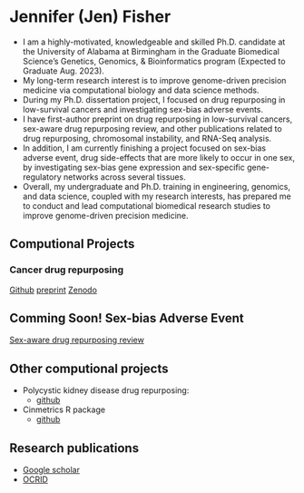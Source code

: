 # Jennifer (Jen) Fisher


- I am a highly-motivated, knowledgeable and skilled Ph.D. candidate at the University of Alabama at Birmingham in the Graduate Biomedical Science’s Genetics, Genomics, & Bioinformatics program (Expected to Graduate Aug. 2023).
- My long-term research interest is to improve genome-driven precision medicine via computational biology and data science methods. 
- During my Ph.D. dissertation project, I focused on drug repurposing in low-survival cancers and investigating sex-bias adverse events. 
- I have first-author preprint on drug repurposing in low-survival cancers, sex-aware drug repurposing review, and other publications related to drug repurposing, chromosomal instability, and RNA-Seq analysis. 
- In addition, I am currently finishing a project focused on sex-bias adverse event, drug side-effects that are more likely to occur in one sex, by investigating sex-bias gene expression and sex-specific gene-regulatory networks across several tissues.
-  Overall, my undergraduate and Ph.D. training in engineering, genomics, and data science, coupled with my research interests, has prepared me to conduct and lead computational biomedical research studies to improve genome-driven precision medicine. 


## Computional Projects

### Cancer drug repurposing
[Github](https://github.com/lasseignelab/Cancer_Signature_Reversion)
[preprint](https://www.biorxiv.org/content/10.1101/2023.03.10.532074v1.abstract)
[Zenodo](https://zenodo.org/record/7661401#.ZCbFLezMIdU)

## Comming Soon! Sex-bias Adverse Event 
[Sex-aware drug repurposing review](entral.com/articles/10.1186/s13293-022-00420-8)

## Other computional projects
- Polycystic kidney disease drug repurposing:
    - [github](https://github.com/lasseignelab/pkd_drugrepurposing)
- Cinmetrics R package
    - [github](https://github.com/lasseignelab/CINmetrics)

## Research publications
- [Google scholar](https://scholar.google.com/citations?hl=en&user=xhLubiEAAAAJ)
- [OCRID](https://orcid.org/0000-0002-9657-1216)
